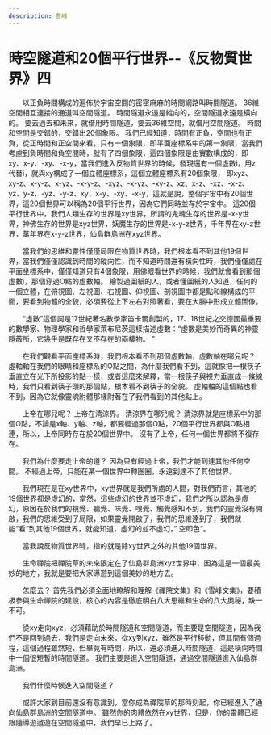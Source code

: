 ```yaml
---
description: 雪峰
---
```


# 時空隧道和20個平行世界--《反物質世界》四

　　以正負時間構成的遍佈於宇宙空間的密密麻麻的時間網路叫時間隧道。 36維空間相互連接的通道叫空間隧道。 時間隧道永遠是縱向的，空間隧道永遠是橫向的。 要去過去和未來，就借用時間隧道，要去36維空間，就借用空間隧道。 時間和空間是交錯的，交錯出20個象限。 我們已經知道，時間有正負，空間也有正負，從正時間和正空間來看，只有一個象限，即平面座標系中的第一象限，當我們考慮到負時間和負空間時，就有了四個象限，這四個象限是由實數構成的，即xy、x-y、-xy、-x-y，當我們進入反物質世界的時候，發現還有一個虛數i，用z代替i，就與xy構成了一個立體座標系，這個立體座標系有20個象限， 即xyz、xy-z、x-y-z、x-yz、-x-y-z、-xyz、-x-yz、-xy-z、xz、x-z、-xz、-x-z、yz、y-z、-yz、-y-z、xy、x-y、-xy、-x-y，這就是說，整個宇宙中有20個世界，這20個世界可以稱為20個平行世界，因為它們同時並存於宇宙中。 這20個平行世界中，我們人類生存的世界是xy世界，所謂的鬼魂生存的世界是-x-y世界，神佛生存的世界是xyz世界，妖魔生存的世界是-x-y-z世界，千年界在xy-z世界，萬年界在x-y-z世界，仙島群島洲在xyz世界。

　　當我們的思維和靈性僅僅局限在物質世界時，我們根本看不到其他19個世界，當我們僅僅認識到時間的縱向性，而不知道時間還有橫向性時，我們僅僅處在平面坐標系中，僅僅知道只有4個象限，用佛眼看世界的時候，我們就會看到那個虛數i，那個穿過O點的虛數軸。 繪製過圖紙的人，或者懂圖紙的人知道，任何的一個立體，在俯視圖、左視圖、右視圖、仰視圖、剖視圖中都是點和線構成的平面，要看到物體的全貌，必須要從上下左右對照著看，要在大腦中形成立體圖像。

　　“虛數”這個詞是17世紀著名數學家笛卡爾創製的，17、18世紀之交德國最重要的數學家、物理學家和哲學家萊布尼茨這樣描述虛數：“虛數是美妙而奇異的神靈隱蔽所，它幾乎是既存在又不存在的兩棲物。 ”

　　在我們觀看平面座標系時，我們根本看不到那個虛數軸，虛數軸在哪兒呢？ 虛軸軸在我們的眼睛和座標系的O點之間，為什麼我們看不到，這就像把一根筷子垂直立在光下所投影的點一樣，或者這麼來解釋，當一根筷子與視力垂直成一條線時，我們只看到筷子頭的那個點，根本看不到筷子的全貌。 虛軸軸的這個點也看不到，因為它就像靈魂附體那樣附著在了我們看到的其他點上。

　　上帝在哪兒呢？ 上帝在清涼界。 清涼界在哪兒呢？ 清涼界就是座標系中的那個O點，不論是x軸、y軸、z軸，都要經過那個O點，20個平行世界都與O點相連，所以，上帝同時存在於20個世界中。 沒有了上帝，任何一個世界都將不復存在。

　　我們為什麼要走上帝的道？ 因為只有經過上帝，我們才能到達其他任何空間。 不經過上帝，只能在某一個世界中轉圈圈，永遠到達不了其他世界。

　　我們現在是在xy世界中，xy世界就是我們所處的人間，對我們而言，其他的19個世界都是虛幻的，當然，這些虛幻的世界並不虛幻，我們之所以認為是虛幻，原因在於我們的視覺、聽覺、味覺、嗅覺、觸覺感知不到，我們的靈覺沒有開啟，我們的思維受到了局限，如果靈覺開啟了，我們的思維達到了，我們就能“看”到其他19個世界，就能知道，虛幻的並不虛幻，” 空即色“。

　　當我說反物質世界時，指的就是除xy世界之外的其他19個世界。

　　生命禪院把禪院草的未來限定在了仙島群島洲xyz世界中，因為這是一個最美妙的地方，我就是要把大家導遊到這個美妙的地方去。

　　怎麼去？ 首先我們必須全面地瞭解和理解《禪院文集》和《雪峰文集》，要積极參與生命禪院的建設，核心的內容是徹底明白八大思維和生命的八大奧秘，缺一不可。

　　從xy走向xyz，必須藉助於時間隧道和空間隧道，而主要是空間隧道，因為我們不是回到過去，我們是走向未來，從xy到xyz，雖然是平行移動，但其間有個過程，這個過程雖然短，但畢竟有時間，所以，還必須進入時間隧道，這是橫向時間中一個很短暫的時間隧道。 我們主要是進入空間隧道，通過空間隧道進入仙島群島洲。

　　我們什麼時候進入空間隧道？

　　或許大家到目前還沒有意識到，當你成為禪院草的那時刻起，你已經進入了通向仙島群島洲的空間隧道中。 雖然你的肉體依然在xy世界，但是，你的靈體已經跟隨導遊遨遊在空間隧道中，我們早已上路了。

